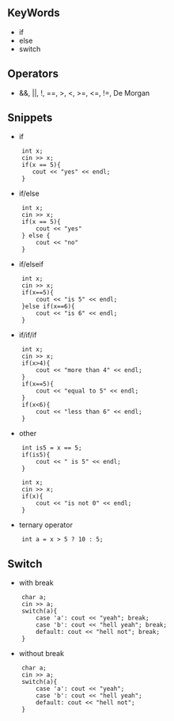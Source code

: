 ## KeyWords
- if
- else
- switch

## Operators
- &&, ||, !, ==, >, <, >=, <=, !=, De Morgan

## Snippets
- if

```
	int x;
	cin >> x;
	if(x == 5){
	   cout << "yes" << endl;
	}
```

- if/else

```
	int x;
	cin >> x; 
	if(x == 5){
		cout << "yes"
	} else {
		cout << "no"
	}
```

- if/elseif

```		
	int x;
	cin >> x;
	if(x==5){
		cout << "is 5" << endl;
	}else if(x==6){
		cout << "is 6" << endl;
	}
```

- if/if/if

```
	int x;
	cin >> x;
	if(x>4){
		cout << "more than 4" << endl;
	}
	if(x==5){
		cout << "equal to 5" << endl;
	}
	if(x<6){
		cout << "less than 6" << endl;
	}
```

- other

``` 
	int is5 = x == 5;
	if(is5){
		cout << " is 5" << endl;
	}
```

```
	int x;
	cin >> x;
	if(x){
		cout << "is not 0" << endl;
	}
```

- ternary operator

```
	int a = x > 5 ? 10 : 5;
```

## Switch

- with break

```
    char a;
    cin >> a;
    switch(a){
        case 'a': cout << "yeah"; break;
        case 'b': cout << "hell yeah"; break;
        default: cout << "hell not"; break;
    }
```

- without break

```
    char a;
    cin >> a;
    switch(a){
        case 'a': cout << "yeah";
        case 'b': cout << "hell yeah";
        default: cout << "hell not";
    }
```
